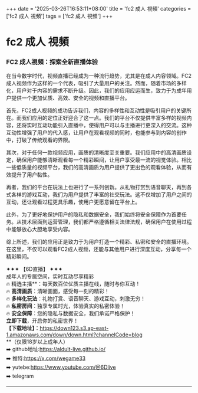 +++
date = '2025-03-26T16:53:11+08:00'
title = 'fc2 成人 視頻'
categories = ['fc2 成人 視頻']
tags = ['fc2 成人 視頻']
+++

# fc2 成人 視頻

### FC2 成人視頻：探索全新直播体验

在当今数字时代，视频直播已经成为一种流行趋势，尤其是在成人内容领域。FC2成人视频作为这样的一个代表，吸引了大量用户的关注。然而，随着市场的多样化，用户对于内容的需求不断升级。因此，我们的应用应运而生，致力于为成年用户提供一个更加优质、高效、安全的视频和直播平台。

首先，FC2成人视频的成功告诉我们，内容的多样性和互动性是吸引用户的关键所在。而我们应用的定位正好迎合了这一点。我们的平台不仅提供丰富多样的视频内容，还将实时互动功能引入直播中，使得用户可以与主播进行更深入的交流。这种互动性增强了用户的代入感，让用户在观看视频的同时，也能参与到内容的创作中，打破了传统观看的界限。

其次，对于任何一款视频应用，画质的清晰度至关重要。我们应用中的高清画质设定，确保用户能够清晰观看每一个精彩瞬间，让用户享受最一流的视觉体验。相比一些低质量的视频平台，我们的高清画质为用户提供了更出色的观看体验，从而有效提升了用户黏性。

再者，我们的平台在玩法上也进行了一系列创新。从礼物打赏到语音聊天，再到各式各样的游戏互动，我们为用户提供了丰富的社交玩法。这不仅增加了用户之间的互动，还让观看过程更具乐趣，使用户更愿意留在平台上。

此外，为了更好地保护用户的隐私和数据安全，我们始终将安全保障作为首要任务。从技术层面到运营管理，我们都严格遵循相关法律法规，确保用户在使用过程中能够放心大胆地享受内容。

综上所述，我们的应用正是致力于为用户打造一个精彩、私密和安全的直播环境。在这里，不仅可以观看FC2成人视频，还能与其他用户进行深度互动，分享每一个精彩瞬间。

✦✦✦ 【6D直播】 ✦✦✦  
成年人的专属空间，实时互动尽享精彩  
🔥 精选主播**：每天数百位优质主播在线，随时与你互动！  
🔥 **高清画质**：清晰画面，感受每一刻的精彩！  
🔥 **多样化玩法**：礼物打赏、语音聊天、游戏互动，刺激无穷！  
🔥 **私密房间**：独享专属时光，体验真实的私密体验！  
🔥 **安全保障**：您的隐私与数据安全，我们承诺严格保护！  
**立即下载**，开启你的私密世界！  
**【下载地址】**：https://down123.s3.ap-east-1.amazonaws.com/down/down.html?channelCode=blog  
**（仅限18岁以上成年人）  
➡️ github地址:https://aldult-live.github.io/  
➡️ 推特:https://x.com/wegame33  
➡️ yutebe:https://www.youtube.com/@6Dlive  
➡️ telegram  


---
